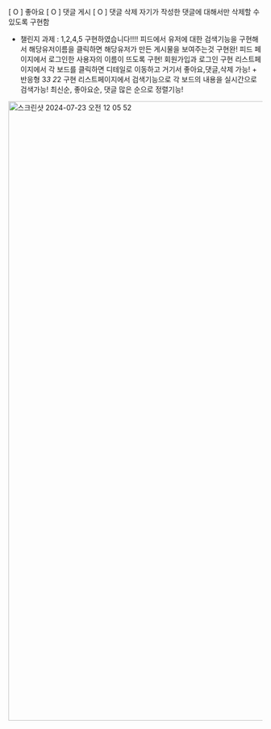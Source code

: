 [ O ] 좋아요
[ O ] 댓글 게시
[ O ] 댓글 삭제
자기가 작성한 댓글에 대해서만 삭제할 수 있도록 구현함
+ 챌린지 과제 : 1,2,4,5 구현하였습니다!!!!
피드에서 유저에 대한 검색기능을 구현해서 해당유저이름을 클릭하면 해당유저가 만든 게시물을 보여주는것 구현완!
피드 페이지에서 로그인한 사용자의 이름이 뜨도록 구현!
회원가입과 로그인 구현
리스트페이지에서 각 보드를 클릭하면 디테일로 이동하고 거기서 좋아요,댓글,삭제 가능! + 반응형 3*3 2*2 구현
리스트페이지에서 검색기능으로 각 보드의 내용을 실시간으로 검색가능!
최신순, 좋아요순, 댓글 많은 순으로 정렬기능! 

<img width="1229" alt="스크린샷 2024-07-23 오전 12 05 52" src="https://github.com/user-attachments/assets/003ef3e4-c00f-46fd-b763-0c3e589230bc">


